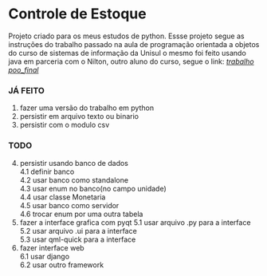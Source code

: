 # Controle de Estoque

Projeto criado para os meus estudos de python. Essse projeto segue as instruções do trabalho passado na aula de programação orientada a objetos do curso de sistemas de informação da Unisul o mesmo foi feito usando java em parceria com o Nilton, outro aluno do curso, segue o link:  [_trabalho poo_final_](https://github.com/rodrigo-labs/trabalho_poo_final)

### JÁ FEITO
1. fazer uma versão do trabalho em python  
2. persistir em arquivo texto ou binario  
3. persistir com o modulo csv  

### TODO
4. persistir usando banco de dados  
    4.1 definir banco  
    4.2 usar banco como standalone  
    4.3 usar enum no banco(no campo unidade)  
    4.4 usar classe Monetaria  
    4.5 usar banco como servidor  
    4.6 trocar enum por uma outra tabela  
5. fazer a interface grafica com pyqt
    5.1 usar arquivo .py para a interface  
    5.2 usar arquivo .ui para a interface  
    5.3 usar qml-quick para a interface  
6. fazer interface web  
    6.1 usar django  
    6.2 usar outro framework  
